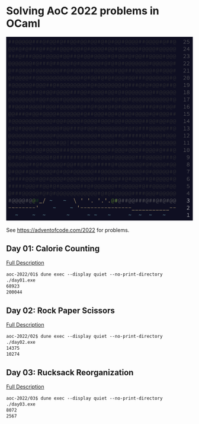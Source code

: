 # Solving AoC 2022 problems in OCaml

![Logo](https://raw.githubusercontent.com/DrearyLisper/aoc-2022/master/images/logo.png)

See https://adventofcode.com/2022 for problems.

## Day 01: Calorie Counting

[Full Description](https://github.com/DrearyLisper/aoc-2022/tree/master/01)

``` console
aoc-2022/01$ dune exec --display quiet --no-print-directory ./day01.exe
68923
200044
```

## Day 02: Rock Paper Scissors

[Full Description](https://github.com/DrearyLisper/aoc-2022/tree/master/02)

``` console
aoc-2022/02$ dune exec --display quiet --no-print-directory ./day02.exe
14375
10274
```

## Day 03: Rucksack Reorganization

[Full Description](https://github.com/DrearyLisper/aoc-2022/tree/master/03)

``` console
aoc-2022/03$ dune exec --display quiet --no-print-directory ./day03.exe
8072
2567
```